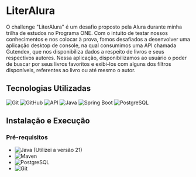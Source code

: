 # LiterAlura

O challenge "LiterAlura" é um desafio proposto pela Alura durante minha trilha de estudos no Programa ONE. Com o intuito de testar nossos conhecimentos e nos colocar à prova, fomos desafiados a desenvolver uma aplicação desktop de console, na qual consumimos uma API chamada Gutendex, que nos disponibiliza dados a respeito de livros e seus respectivos autores. Nessa aplicação, disponibilizamos ao usuário o poder de buscar por seus livros favoritos e exibi-los com alguns dos filtros disponíveis, referentes ao livro ou até mesmo o autor.

## Tecnologias Utilizadas

![Git](https://img.shields.io/badge/Git-F05032?style=for-the-badge&logo=git&logoColor=white)
![GitHub](https://img.shields.io/badge/GitHub-181717?style=for-the-badge&logo=github&logoColor=white)
![API](https://img.shields.io/badge/API-00C7B7?style=for-the-badge&logo=api&logoColor=white)
![Java](https://img.shields.io/badge/Java-007396?style=for-the-badge&logo=java&logoColor=white)
![Spring Boot](https://img.shields.io/badge/Spring_Boot-6DB33F?style=for-the-badge&logo=spring-boot&logoColor=white)
![PostgreSQL](https://img.shields.io/badge/PostgreSQL-336791?style=for-the-badge&logo=postgresql&logoColor=white)

## Instalação e Execução

### Pré-requisitos
- ![Java](https://img.shields.io/badge/Java-007396?style=for-the-badge&logo=java&logoColor=white) (Utilizei a versão 21)
- ![Maven](https://img.shields.io/badge/Maven-C71A36?style=for-the-badge&logo=apache-maven&logoColor=white)
- ![PostgreSQL](https://img.shields.io/badge/PostgreSQL-336791?style=for-the-badge&logo=postgresql&logoColor=white)
- ![Git](https://img.shields.io/badge/Git-F05032?style=for-the-badge&logo=git&logoColor=white)
